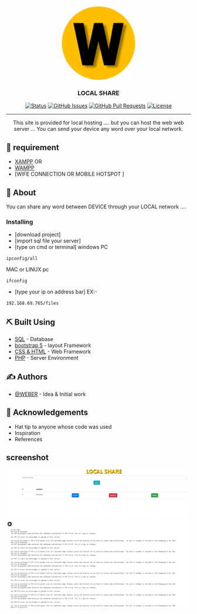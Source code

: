 <p align="center">
  <a href="" rel="noopener">
 <img width=200px height=200px src="/IMG/android-chrome-192x192.png" alt="Project logo"></a>
</p>

<h3 align="center">LOCAL SHARE</h3>

<div align="center">

[![Status](https://img.shields.io/badge/status-active-success.svg)]()
[![GitHub Issues](https://img.shields.io/github/issues/kylelobo/The-Documentation-Compendium.svg)](https://github.com/kylelobo/The-Documentation-Compendium/issues)
[![GitHub Pull Requests](https://img.shields.io/github/issues-pr/kylelobo/The-Documentation-Compendium.svg)](https://github.com/kylelobo/The-Documentation-Compendium/pulls)
[![License](https://img.shields.io/badge/license-MIT-blue.svg)](/LICENSE)

</div>

---

<p align="center"> This site is provided for local hosting .... but you can host the web web server ...
You can send your device any word over your local network.
    <br> 
</p>

## 📝 requirement

- [XAMPP](https://www.apachefriends.org/index.html) 
OR
- [WAMPP](https://www.wampserver.com/en/)
- [WIFE CONNECTION OR MOBILE HOTSPOT ]

## 🧐 About <a name = "about"></a>

You can share any word between DEVICE through your LOCAL network ....


### Installing

- [download project]
- [import sql file your server]
- [type on cmd or terminal]
windows PC
```
ipconfig/all
```
MAC or LINUX pc
```
ifconfig
```
- [type your ip on address bar]
EX:-
```
192.168.69.765/files
```




## ⛏️ Built Using <a name = "built_using"></a>

- [SQL](https://www.w3schools.com/sql/#:~:text=SQL%20is%20a%20standard%20language,Start%20learning%20SQL%20now%20%C2%BB) - Database
- [bootstrap 5](https://getbootstrap.com/docs/5.0/getting-started/introduction/) - layout Framework
- [CSS & HTML](https://www.w3schools.com/html/html_css.asp/) - Web Framework
- [PHP](https://www.php.net/) - Server Environment

## ✍️ Authors <a name = "authors"></a>

- [@WEBER](https://github.com/shalithamadhuwantha) - Idea & Initial work



## 🎉 Acknowledgements <a name = "acknowledgement"></a>

- Hat tip to anyone whose code was used
- Inspiration
- References


## screenshot
<img  src="/ss/ss1.PNG" alt="Project logo">
<img  src="/ss/ss2.PNG" alt="Project logo">
